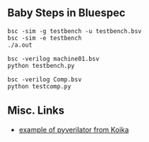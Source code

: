 Baby Steps in Bluespec
----------------------

```
bsc -sim -g testbench -u testbench.bsv 
bsc -sim -e testbench
./a.out
```

```
bsc -verilog machine01.bsv 
python testbench.py
```

```
bsc -verilog Comp.bsv
python testcomp.py
```

## Misc. Links

- [example of pyverilator from Koika](https://github.com/mit-plv/koika/blob/master/examples/rv/etc/rvcore.pyverilator.py)
